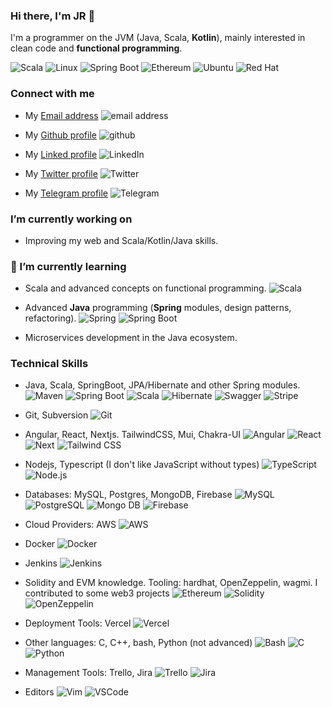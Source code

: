 ### Hi there, I'm JR 👋

I'm a programmer on the JVM (Java, Scala, **Kotlin**), mainly interested in clean code and **functional programming**.

![Scala](https://img.shields.io/badge/Scala-DC322F?style=plastic&logo=scala&logoColor=white)
![Linux](https://img.shields.io/badge/Linux-FCC624?style=plastic&logo=linux&logoColor=black)
![Spring Boot](https://img.shields.io/badge/Spring_Boot-F2F4F9?style=plastic&logo=spring-boot)
![Ethereum](https://img.shields.io/badge/Ethereum-3C3C3D?style=plastic&logo=Ethereum&logoColor=white)
![Ubuntu](https://img.shields.io/badge/Ubuntu-E95420?style=plastic&logo=ubuntu&logoColor=white)
![Red Hat](https://img.shields.io/badge/Red%20Hat-EE0000?style=plastic&logo=redhat&logoColor=white)

###  Connect with me

- My [Email address](mailto:jose.alonso.programmer@gmail.com)
![email address](https://img.shields.io/badge/Gmail-D14836?style=plastic&logo=gmail&logoColor=white)

- My [Github profile](https://github.com/josealonso/)
![github](https://img.shields.io/badge/GitHub-100000?style=plastic&logo=github&logoColor=white)

- My [Linked profile](https://www.linkedin.com/in/joseramonalonsotapia/) 
![LinkedIn](https://img.shields.io/badge/LinkedIn-0077B5?style=plastic&logo=linkedin&logoColor=white)

- My [Twitter profile](https://twitter.com/WComplu)
![Twitter](https://img.shields.io/badge/Twitter-1DA1F2?style=plastic&logo=twitter&logoColor=white)

- My [Telegram profile](https://telegram.me/criptocomplu)
![Telegram](https://img.shields.io/badge/Telegram-2cb6e0?style=plastic&logo=telegram&logoColor=white)

  <!---  ![Twitter](https://img.shields.io/badge/twitter-%230077B5.svg?style=plastic&logo=twitter&logoColor=white) --->


<!--- [![Twitter URL](https://img.shields.io/twitter/url/https/twitter.com/WComplu.svg?style=social&label=Follow%20%40WComplu)](https://twitter.com/WComplu) --->


### I’m currently working on

- Improving my web and Scala/Kotlin/Java skills. 


### 🌱 I’m currently learning

- Scala and advanced concepts on functional programming.
![Scala](https://img.shields.io/badge/Scala-DC322F?style=plastic&logo=scala&logoColor=white)

- Advanced **Java** programming (**Spring** modules, design patterns, refactoring).
![Spring](https://img.shields.io/badge/Spring-6DB33F?style=plastic&logo=spring&logoColor=white)
![Spring Boot](https://img.shields.io/badge/Spring_Boot-F2F4F9?style=plastic&logo=spring-boot)

- Microservices development in the Java ecosystem.

### Technical Skills

- Java, Scala, SpringBoot, JPA/Hibernate and other Spring modules.
![Maven](https://img.shields.io/badge/apache_maven-C71A36?style=plastic&logo=apachemaven&logoColor=white)
![Spring Boot](https://img.shields.io/badge/Spring_Boot-F2F4F9?style=plastic&logo=spring-boot)
![Scala](https://img.shields.io/badge/Scala-DC322F?style=plastic&logo=scala&logoColor=white)
![Hibernate](https://img.shields.io/badge/Hibernate-59666C?style=plastic&logo=Hibernate&logoColor=white)
![Swagger](https://img.shields.io/badge/Swagger-85EA2D?style=plastic&logo=Swagger&logoColor=white)
![Stripe](https://img.shields.io/badge/Stripe-626CD9?style=plastic&logo=Stripe&logoColor=white)
<!--- ![intellij-idea](https://img.shields.io/badge/IntelliJ_IDEA-000000.svg?style=plastic&logo=intellij-idea&logoColor=white) --->

- Git, Subversion ![Git](https://img.shields.io/badge/GIT-E44C30?style=plastic&logo=git&logoColor=white)
- Angular, React, Nextjs. TailwindCSS, Mui, Chakra-UI
![Angular](https://img.shields.io/badge/Angular-C3002F?style=plastic&logo=angular&logoColor=white)
![React](https://img.shields.io/badge/React-0AA1DD?style=plastic&logo=react&logoColor=white)
![Next](https://img.shields.io/badge/Next-141E27?style=plastic&logo=next.js&logoColor=white)
![Tailwind CSS](https://img.shields.io/badge/Tailwind_CSS-38B2AC?style=plastic&logo=tailwind-css&logoColor=white)

- Nodejs, Typescript (I don't like JavaScript without types) ![TypeScript](https://img.shields.io/badge/TypeScript-007ACC?style=plastic&logo=typescript&logoColor=white)
![Node.js](https://img.shields.io/badge/Node.js-339933?style=plastic&logo=nodedotjs&logoColor=white)

- Databases: MySQL, Postgres, MongoDB, Firebase
![MySQL](https://img.shields.io/badge/MySQL-005C84?style=plastic&logo=mysql&logoColor=white)
![PostgreSQL](https://img.shields.io/badge/PostgreSQL-316192?style=plastic&logo=postgresql&logoColor=white)
![Mongo DB](https://img.shields.io/badge/MongoDB-4EA94B?style=plastic&logo=mongodb&logoColor=white)
![Firebase](https://img.shields.io/badge/firebase-ffca28?style=plastic&logo=firebase&logoColor=black)

- Cloud Providers: AWS
![AWS](https://img.shields.io/badge/Amazon_AWS-FF9900?style=plastic&logo=amazonaws&logoColor=white)

- Docker ![Docker](https://img.shields.io/badge/Docker-2CA5E0?style=plastic&logo=docker&logoColor=white)

- Jenkins ![Jenkins](https://img.shields.io/badge/Jenkins-D24939?style=plastic&logo=Jenkins&logoColor=white)

- Solidity and EVM knowledge. Tooling: hardhat, OpenZeppelin, wagmi. I contributed to some web3 projects
![Ethereum](https://img.shields.io/badge/Ethereum-3C3C3D?style=plastic&logo=Ethereum&logoColor=white)
![Solidity](https://img.shields.io/badge/Solidity-e6e6e6?style=plastic&logo=solidity&logoColor=black)
![OpenZeppelin](https://img.shields.io/badge/OpenZeppelin-4E5EE4?logo=OpenZeppelin&logoColor=fff&style=plastic)

- Deployment Tools: Vercel
![Vercel](https://img.shields.io/badge/Vercel-000000?style=plastic&logo=vercel&logoColor=white)

- Other languages: C, C++, bash, Python (not advanced)
![Bash](https://img.shields.io/badge/GNU%20Bash-4EAA25?style=plastic&logo=GNU%20Bash&logoColor=white)
![C](https://img.shields.io/badge/C-00599C?style=plastic&logo=c&logoColor=white)
![Python](https://img.shields.io/badge/Python-FFD43B?style=plastic&logo=python&logoColor=blue)

- Management Tools: Trello, Jira
![Trello](https://img.shields.io/badge/Trello-0052CC?style=plastic&logo=trello&logoColor=white)
![Jira](https://img.shields.io/badge/Jira-0052CC?style=plastic&logo=Jira&logoColor=white)

- Editors
![Vim](https://img.shields.io/badge/VIM-%2311AB00.svg?&style=plastic&logo=vim&logoColor=white)
![VSCode](https://img.shields.io/badge/VSCode-0078D4?style=plastic&logo=visual%20studio%20code&logoColor=white)

<!-- ### Latest Blog Posts -->

<!--
**josealonso/josealonso** is a ✨ _special_ ✨ repository because its `README.md` (this file) appears on your GitHub profile.

Here are some ideas to get you started:

- 🔭 I’m currently working on ...
- 🌱 I’m currently learning ...
- 👯 I’m looking to collaborate on ...
- 🤔 I’m looking for help with ...
- 💬 Ask me about ...
- 📫 How to reach me: ...
- 😄 Pronouns: ...
- ⚡ Fun fact: ...
-->



